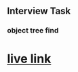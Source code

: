 ## Interview Task
### object tree find 
# [live link ](https://mehedihasankhairul.github.io/Find-object-path-javascript/)